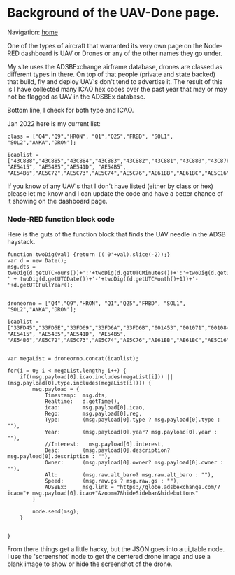 # Background of the UAV-Done page.   
   
Navigation: [home](README.md)  

One of the types of aircraft that warranted its very own page on the Node-RED dashboard is UAV or Drones or any of the other names they go under.   

My site uses the ADSBExchange airframe database, drones are classed as different types in there. On top of that people (private and state backed) that build, fly and deploy UAV's don't tend to advertise it. The result of this is I have collected many ICAO hex codes over the past year that may or may not be flagged as UAV in the ADSBEx database.    

Bottom line, I check for both type and ICAO.    

Jan 2022 here is my current list:    
```   
class = ["Q4","Q9","HRON", "Q1","Q25","FRBD", "SOL1", "SOL2","ANKA","DRON"];

icaolist = ["43C888","43C885","43C884","43C883","43C882","43C881","43C880","43C87F","43C87D","43C87C","43C87A","43C879","43C889","43C886","43C87B","43C878","43C887","33FD45","33FD5E","33FD69","33FD6A","33FD6B","001453","001071","001084","298CC2","AE5420","43C87E","0200F1","738BE8","AE5C74","AC7B99","738703","425178","AE46B7","AE4BD8","AE4BD9","AE4BDA","AE4BDB","AE540F", "AE5415", "AE54B5","AE541D", "AE54B5", "AE54B6","AE5C72","AE5C73","AE5C74","AE5C76","AE61BB","AE61BC","AE5C16","AE2FD0","AE27A7","AE4BD7","AE4DDE","AE4DDF","44F04E","44F046","44F04C","AC7B99","A4182A","N507HK","N363HK","A61086","4B835F","25E25E"];

```  
If you know of any UAV's that I don't have listed (either by class or hex) please let me know and I can update the code and have a better chance of it showing on the dashboard page.  
    
### Node-RED function block code   
Here is the guts of the function block that finds the UAV needle in the ADSB haystack.    
```  
function twoDig(val) {return (('0'+val).slice(-2));}
var d = new Date();
msg.dts = twoDig(d.getUTCHours())+':'+twoDig(d.getUTCMinutes())+':'+twoDig(d.getUTCSeconds())+'Z ' + twoDig(d.getUTCDate())+'-'+twoDig((d.getUTCMonth()+1))+'-'+d.getUTCFullYear();


droneorno = ["Q4","Q9","HRON", "Q1","Q25","FRBD", "SOL1", "SOL2","ANKA","DRON"];

icaolist = ["33FD45","33FD5E","33FD69","33FD6A","33FD6B","001453","001071","001084","298CC2","AE5420","43C87E","0200F1","738BE8","AE5C74","AC7B99","738703","425178","AE46B7","AE4BD8","AE4BD9","AE4BDA","AE4BDB","AE540F", "AE5415", "AE54B5","AE541D", "AE54B5", "AE54B6","AE5C72","AE5C73","AE5C74","AE5C76","AE61BB","AE61BC","AE5C16","AE2FD0","AE27A7","AE4BD7","AE4DDE","AE4DDF","44F04E","44F046","44F04C","AC7B99","A4182A","N507HK","N363HK","A61086","4B835F","25E25E"];


var megaList = droneorno.concat(icaolist);

for(i = 0; i < megaList.length; i++) {
    if((msg.payload[0].icao.includes(megaList[i])) || (msg.payload[0].type.includes(megaList[i]))) {
        msg.payload = {
            Timestamp:  msg.dts,
            Realtime:   d.getTime(),
            icao:       msg.payload[0].icao,
            Rego:       msg.payload[0].reg,
            Type:       (msg.payload[0].type ? msg.payload[0].type : ""),
            Year:       (msg.payload[0].year? msg.payload[0].year : ""),
            //Interest:   msg.payload[0].interest,
            Desc:       (msg.payload[0].description? msg.payload[0].description : ""),
            Owner:      (msg.payload[0].owner? msg.payload[0].owner : ""),
            Alt:        (msg.raw.alt_baro? msg.raw.alt_baro : ""),
            Speed:      (msg.raw.gs ? msg.raw.gs : ""),
            ADSBEx:     msg.link = "https://globe.adsbexchange.com/?icao="+ msg.payload[0].icao+"&zoom=7&hideSidebar&hidebuttons"
        }
        
        node.send(msg);
    }

    
}   
```
From there things get a little hacky, but the JSON goes into a ui_table node.  
I use the 'screenshot' node to get the centered drone image and use a blank image to show or hide the screenshot of the drone.

<!-- Global site tag (gtag.js) - Google Analytics -->
<script async src="https://www.googletagmanager.com/gtag/js?id=G-HGJWTNL65R"></script>
<script>
window.dataLayer = window.dataLayer || [];
function gtag(){dataLayer.push(arguments);}
gtag('js', new Date());
gtag('config', 'G-HGJWTNL65R');
</script>